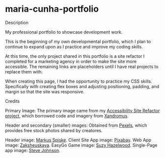 # maria-cunha-portfolio
Description

My professional portfolio to showcase development work.

This is the beginning of my own developmental portfolio, which I plan to continue to expand upon as I practice and improve my coding skills.

At this time, the only project shared in this portfolio is a site refactor I completed for a marketing agency in order to make the site more accessible. The remaining links are placeholders until I have real projects to replace them with.

When creating this page, I had the opportunity to practice my CSS skills. Specifically with creating flex boxes and adjusting positioning, padding, and margin so that the site was responsive.

Credits

Primary Image: The primary image came from my <a href="https://github.com/MCunha17/accessibility-site-refactor">Accessibility Site Refactor project</a>, which borrowed code and imagery from <a href="https://github.com/coding-boot-camp/urban-octo-telegram">Xandromus</a>.

Header and secondary (smaller) images: Obtained from <a href="https://www.pexels.com/">Pexels</a>, which provides free stock photos shared by creatores.

Header image: <a href="https://www.pexels.com/photo/coding-script-965345/">Markus Spiske</a>.
Client Site App image: <a href="https://www.pexels.com/photo/assorted-color-laser-lights-417458/">Pixabay</a>.
Web App image: <a href="https://www.pexels.com/photo/pink-and-purple-wallpaper-1616403/">Zaksheuskaya</a>.
EasyGo Game image: <a href="https://www.pexels.com/photo/blue-and-red-galaxy-artwork-1629236/">Suzy Hazelwood</a>.
Single-Page app image: <a href="https://www.pexels.com/photo/multicolored-abstract-painting-1509534/">Steve Johnson</a>.


